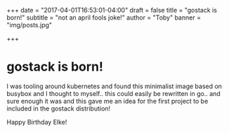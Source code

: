 +++
date = "2017-04-01T16:53:01-04:00"
draft = false
title = "gostack is born!"
subtitle = "not an april fools joke!"
author = "Toby"
banner = "img/posts.jpg"

+++

# gostack is born!

I was tooling around kubernetes and found this minimalist image based on busybox and I thought to myself.. this could easily be rewritten in go.. and sure enough it was and this gave me an idea for the first project to be included in the gostack distribution!


Happy Birthday Elke!
